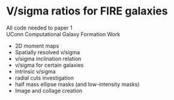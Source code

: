 # V/sigma ratios for FIRE galaxies
All code needed to paper 1  
UConn Computational Galaxy Formation Work
- 2D moment maps
- Spatially resolved v/sigma
- v/sigma inclination relation
- v/sigma for certain galaxies
- intrinsic v/sigma
- radial cuts investigation
- half mass ellipse masks (and low-intensity masks)
- Image and collage creation
